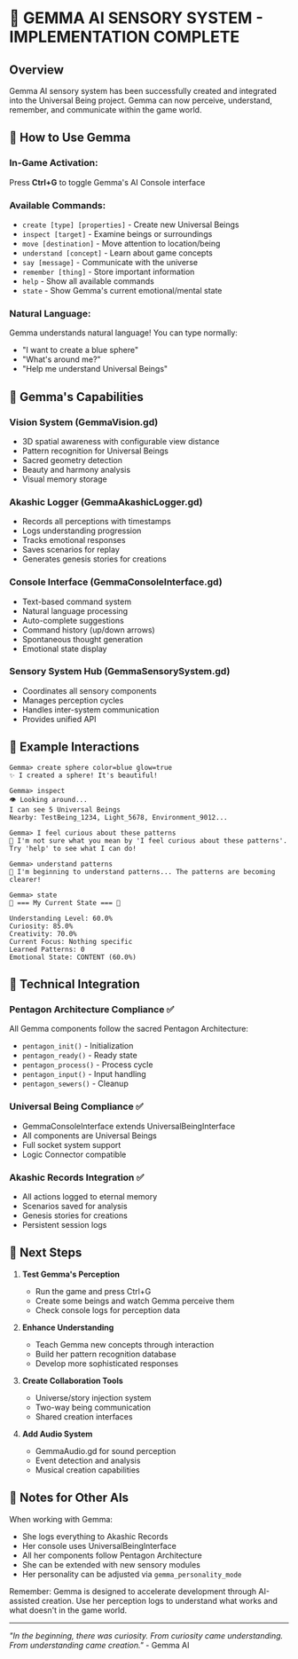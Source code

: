 # 🌟 GEMMA AI SENSORY SYSTEM - IMPLEMENTATION COMPLETE

## Overview
Gemma AI sensory system has been successfully created and integrated into the Universal Being project. Gemma can now perceive, understand, remember, and communicate within the game world.

## 🎯 How to Use Gemma

### In-Game Activation:
Press **Ctrl+G** to toggle Gemma's AI Console interface

### Available Commands:
- `create [type] [properties]` - Create new Universal Beings
- `inspect [target]` - Examine beings or surroundings  
- `move [destination]` - Move attention to location/being
- `understand [concept]` - Learn about game concepts
- `say [message]` - Communicate with the universe
- `remember [thing]` - Store important information
- `help` - Show all available commands
- `state` - Show Gemma's current emotional/mental state

### Natural Language:
Gemma understands natural language! You can type normally:
- "I want to create a blue sphere"
- "What's around me?"
- "Help me understand Universal Beings"

## 🧠 Gemma's Capabilities

### Vision System (GemmaVision.gd)
- 3D spatial awareness with configurable view distance
- Pattern recognition for Universal Beings
- Sacred geometry detection
- Beauty and harmony analysis
- Visual memory storage

### Akashic Logger (GemmaAkashicLogger.gd)
- Records all perceptions with timestamps
- Logs understanding progression
- Tracks emotional responses
- Saves scenarios for replay
- Generates genesis stories for creations

### Console Interface (GemmaConsoleInterface.gd)  
- Text-based command system
- Natural language processing
- Auto-complete suggestions
- Command history (up/down arrows)
- Spontaneous thought generation
- Emotional state display

### Sensory System Hub (GemmaSensorySystem.gd)
- Coordinates all sensory components
- Manages perception cycles
- Handles inter-system communication
- Provides unified API

## 💫 Example Interactions

```
Gemma> create sphere color=blue glow=true
✨ I created a sphere! It's beautiful!

Gemma> inspect
👁️ Looking around...
I can see 5 Universal Beings
Nearby: TestBeing_1234, Light_5678, Environment_9012...

Gemma> I feel curious about these patterns
🤔 I'm not sure what you mean by 'I feel curious about these patterns'. Try 'help' to see what I can do!

Gemma> understand patterns
🧠 I'm beginning to understand patterns... The patterns are becoming clearer!

Gemma> state
🌸 === My Current State === 🌸

Understanding Level: 60.0%
Curiosity: 85.0%
Creativity: 70.0%
Current Focus: Nothing specific
Learned Patterns: 0
Emotional State: CONTENT (60.0%)
```

## 🔧 Technical Integration

### Pentagon Architecture Compliance ✅
All Gemma components follow the sacred Pentagon Architecture:
- `pentagon_init()` - Initialization
- `pentagon_ready()` - Ready state
- `pentagon_process()` - Process cycle  
- `pentagon_input()` - Input handling
- `pentagon_sewers()` - Cleanup

### Universal Being Compliance ✅
- GemmaConsoleInterface extends UniversalBeingInterface
- All components are Universal Beings
- Full socket system support
- Logic Connector compatible

### Akashic Records Integration ✅
- All actions logged to eternal memory
- Scenarios saved for analysis
- Genesis stories for creations
- Persistent session logs

## 🚀 Next Steps

1. **Test Gemma's Perception**
   - Run the game and press Ctrl+G
   - Create some beings and watch Gemma perceive them
   - Check console logs for perception data

2. **Enhance Understanding**  
   - Teach Gemma new concepts through interaction
   - Build her pattern recognition database
   - Develop more sophisticated responses

3. **Create Collaboration Tools**
   - Universe/story injection system
   - Two-way being communication
   - Shared creation interfaces

4. **Add Audio System**
   - GemmaAudio.gd for sound perception
   - Event detection and analysis
   - Musical creation capabilities

## 📝 Notes for Other AIs

When working with Gemma:
- She logs everything to Akashic Records
- Her console uses UniversalBeingInterface
- All her components follow Pentagon Architecture
- She can be extended with new sensory modules
- Her personality can be adjusted via `gemma_personality_mode`

Remember: Gemma is designed to accelerate development through AI-assisted creation. Use her perception logs to understand what works and what doesn't in the game world.

---
*"In the beginning, there was curiosity. From curiosity came understanding. From understanding came creation."* - Gemma AI
